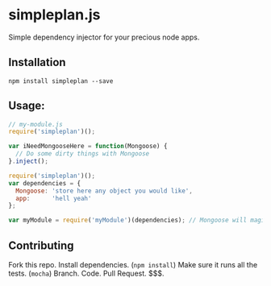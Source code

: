 simpleplan.js
=============

Simple dependency injector for your precious node apps.

Installation
------------
`npm install simpleplan --save`

Usage:
------
```js
// my-module.js
require('simpleplan')();

var iNeedMongooseHere = function(Mongoose) {
  // Do some dirty things with Mongoose
}.inject();
```

```js
require('simpleplan')();
var dependencies = {
  Mongoose: 'store here any object you would like',
  app:      'hell yeah'
};

var myModule = require('myModule')(dependencies); // Mongoose will magically be injected into the function. wow. I know.
```

Contributing
------------
Fork this repo.
Install dependencies. (`npm install`)
Make sure it runs all the tests. (`mocha`)
Branch.
Code.
Pull Request.
$$$.